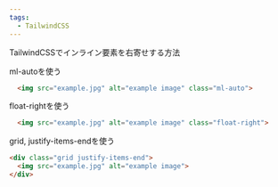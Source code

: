 ```yaml
---
tags:
  - TailwindCSS
---
```


TailwindCSSでインライン要素を右寄せする方法

ml-autoを使う
```html
  <img src="example.jpg" alt="example image" class="ml-auto">
```

float-rightを使う
```html
  <img src="example.jpg" alt="example image" class="float-right">
```

grid, justify-items-endを使う
```html
<div class="grid justify-items-end">
  <img src="example.jpg" alt="example image">
</div>
```